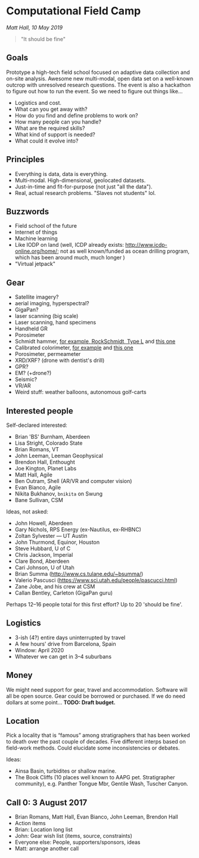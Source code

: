 # Computational Field Camp

_Matt Hall, 10 May 2019_

> "It should be fine"

## Goals

Prototype a high-tech field school focused on adaptive data collection and on-site analysis. 
Awesome new multi-modal, open data set on a well-known outcrop with unresolved research questions.
The event is also a hackathon to figure out how to run the event. So we need to figure out things like...

* Logistics and cost.
* What can you get away with?
* How do you find and define problems to work on?
* How many people can you handle?
* What are the required skills?
* What kind of support is needed?
* What could it evolve into?

## Principles

* Everything is data, data is everything. 
* Multi-modal. High-dimensional, geolocated datasets.
* Just-in-time and fit-for-purpose (not just "all the data").
* Real, actual research problems. "Slaves not students" lol.

## Buzzwords

* Field school of the future
* Internet of things
* Machine learning
* Like IODP on land (well, ICDP already exists: http://www.icdp-online.org/home/; not as well known/funded as ocean drilling program, which has been around much, much longer )
* "Virtual jetpack"

## Gear

* Satellite imagery?
* aerial imaging, hyperspectral? 
* GigaPan?
* laser scanning (big scale)
* Laser scanning, hand specimens
* Handheld GR
* Porosimeter
* Schmidt hammer, [for example, RockSchmidt, Type L](https://www.proceq.com/compare/schmidt-hammers/) and [this one](https://www.globalgilson.com/rock-schmidt-hammer-type-n)
* Calibrated colorimeter, [for example](https://www.amazon.co.uk/dp/B07543YNG4) and [this one](https://sensing.konicaminolta.us/technologies/chroma-meters-colorimeters/)
* Porosimeter, permeameter
* XRD/XRF? (drone with dentist's drill)
* GPR?
* EM? (+drone?)
* Seismic?
* VR/AR
* Weird stuff: weather balloons, autonomous golf-carts

## Interested people

Self-declared interested:

* Brian 'BS' Burnham, Aberdeen
* Lisa Stright, Colorado State
* Brian Romans, VT
* John Leeman, Leeman Geophysical
* Brendon Hall, Enthought
* Joe Kington, Planet Labs
* Matt Hall, Agile
* Ben Outram, Shell (AR/VR and computer vision)
* Evan Bianco, Agile
* Nikita Bukhanov, `bnikita` on Swung
* Bane Sullivan, CSM

Ideas, not asked:

* John Howell, Aberdeen
* Gary Nichols, RPS Energy (ex-Nautilus, ex-RHBNC)
* Zoltan Sylvester — UT Austin
* John Thurmond, Equinor, Houston
* Steve Hubbard, U of C
* Chris Jackson, Imperial
* Clare Bond, Aberdeen
* Cari Johnson, U of Utah
* Brian Summa (http://www.cs.tulane.edu/~bsumma/)
* Valerio Pascusci (https://www.sci.utah.edu/people/pascucci.html)
* Zane Jobe, and his crew at CSM
* Callan Bentley, Carleton (GigaPan guru)

Perhaps 12–16 people total for this first effort? Up to 20 'should be fine'. 

## Logistics
* 3-ish (4?) entire days uninterrupted by travel
* A few hours' drive from Barcelona, Spain
* Window: April 2020
* Whatever we can get in 3–4 suburbans

## Money
We might need support for gear, travel and accommodation. Software will all be open source. Gear could be borrowed or purchased. If we do need dollars at some point... **TODO: Draft budget.**

## Location
Pick a locality that is “famous” among stratigraphers that has been worked to death over the past couple of decades. Five different interps based on field-work methods. Could elucidate some inconsistencies or debates.

Ideas:

* Ainsa Basin, turbidites or shallow marine.
* The Book Cliffs (10 places well known to AAPG pet. Stratigrapher community), e.g. Panther Tongue Mbr, Gentile Wash, Tuscher Canyon.

## Call 0: 3 August 2017

* Brian Romans, Matt Hall, Evan Bianco, John Leeman, Brendon Hall
* Action items
* Brian: Location long list
* John: Gear wish list (items, source, constraints)
* Everyone else: People, supporters/sponsors, ideas
* Matt: arrange another call
